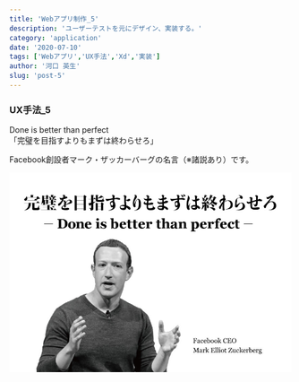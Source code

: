 ```yaml
---
title: 'Webアプリ制作_5'
description: 'ユーザーテストを元にデザイン、実装する。'
category: 'application'
date: '2020-07-10'
tags: ['Webアプリ','UX手法','Xd','実装']
author: '河口 英生'
slug: 'post-5'
---
```

<div class="post-section">
<h3 class="title is-5" >UX手法_5</h3>

Done is better than perfect  
「完璧を目指すよりもまずは終わらせろ」  

Facebook創設者マーク・ザッカーバーグの名言（※諸説あり）です。

![完璧を目指すよりもまずは終わらせろ(Done is better than perfect)](../../images/Doneisbetterthanperfect.jpg)
</div>

